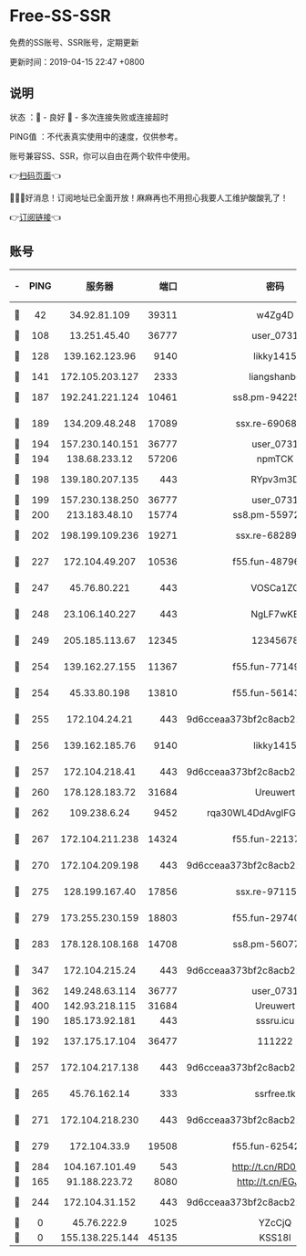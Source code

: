 # Free-SS-SSR

免费的SS账号、SSR账号，定期更新

更新时间：2019-04-15 22:47 +0800

## 说明

状态     ：🙂 - 良好 🙁 - 多次连接失败或连接超时

PING值   ：不代表真实使用中的速度，仅供参考。

账号兼容SS、SSR，你可以自由在两个软件中使用。

👉[扫码页面](https://liesauer.github.io/Free-SS-SSR/)👈

🎉🎉🎉好消息！订阅地址已全面开放！麻麻再也不用担心我要人工维护酸酸乳了！

👉[订阅链接](https://www.liesauer.net/yogurt/subscribe?ACCESS_TOKEN=DAYxR3mMaZAsaqUb)👈

## 账号

|-|PING|服务器|端口|密码|加密方式|区域|
|:----:|:----:|:-----:|-----:|:----:|:----:|:----:|
|🙂|42|34.92.81.109|39311|w4Zg4D|chacha20-ietf|US|
|🙂|108|13.251.45.40|36777|user_0731|chacha20|SG|
|🙂|128|139.162.123.96|9140|likky1415|aes-256-cfb|JP|
|🙂|141|172.105.203.127|2333|liangshanbo|chacha20|JP|
|🙂|187|192.241.221.124|10461|ss8.pm-94225903|aes-256-cfb|US|
|🙂|189|134.209.48.248|17089|ssx.re-69068513|aes-256-cfb|US|
|🙂|194|157.230.140.151|36777|user_0731|chacha20|US|
|🙂|194|138.68.233.12|57206|npmTCK|rc4-md5|US|
|🙂|198|139.180.207.135|443|RYpv3m3D|aes-256-cfb|JP|
|🙂|199|157.230.138.250|36777|user_0731|chacha20|US|
|🙂|200|213.183.48.10|15774|ss8.pm-55972403|rc4-md5|RU|
|🙂|202|198.199.109.236|19271|ssx.re-68289333|aes-256-cfb|US|
|🙂|227|172.104.49.207|10536|f55.fun-48796912|aes-256-cfb|SG|
|🙂|247|45.76.80.221|443|VOSCa1ZG|aes-256-cfb|DE|
|🙂|248|23.106.140.227|443|NgLF7wKB|aes-256-cfb|US|
|🙂|249|205.185.113.67|12345|12345678|aes-256-cfb|US|
|🙂|254|139.162.27.155|11367|f55.fun-77149220|aes-256-cfb|SG|
|🙂|254|45.33.80.198|13810|f55.fun-56143757|aes-256-cfb|US|
|🙂|255|172.104.24.21|443|9d6cceaa373bf2c8acb22e60b6a58be6|aes-256-cfb|US|
|🙂|256|139.162.185.76|9140|likky1415|aes-256-cfb|DE|
|🙂|257|172.104.218.41|443|9d6cceaa373bf2c8acb22e60b6a58be6|aes-256-cfb|US|
|🙂|260|178.128.183.72|31684|Ureuwert|chacha20|US|
|🙂|262|109.238.6.24|9452|rqa30WL4DdAvgIFG6Fs3znzTa|aes-256-cfb|FR|
|🙂|267|172.104.211.238|14324|f55.fun-22137524|aes-256-cfb|US|
|🙂|270|172.104.209.198|443|9d6cceaa373bf2c8acb22e60b6a58be6|aes-256-cfb|US|
|🙂|275|128.199.167.40|17856|ssx.re-97115769|aes-256-cfb|SG|
|🙂|279|173.255.230.159|18803|f55.fun-29740639|aes-256-cfb|US|
|🙂|283|178.128.108.168|14708|ss8.pm-56077584|aes-256-cfb|SG|
|🙂|347|172.104.215.24|443|9d6cceaa373bf2c8acb22e60b6a58be6|aes-256-cfb|US|
|🙂|362|149.248.63.114|36777|user_0731|chacha20|CA|
|🙂|400|142.93.218.115|31684|Ureuwert|chacha20|IN|
|🙂|190|185.173.92.181|443|sssru.icu|rc4-md5|RU|
|🙂|192|137.175.17.104|36477|111222|aes-256-cfb|US|
|🙂|257|172.104.217.138|443|9d6cceaa373bf2c8acb22e60b6a58be6|aes-256-cfb|US|
|🙂|265|45.76.162.14|333|ssrfree.tk|aes-256-cfb|SG|
|🙂|271|172.104.218.230|443|9d6cceaa373bf2c8acb22e60b6a58be6|aes-256-cfb|US|
|🙂|279|172.104.33.9|19508|f55.fun-62542017|aes-256-cfb|SG|
|🙂|284|104.167.101.49|543|http://t.cn/RD0D7sx|rc4-md5|CA|
|🙁|165|91.188.223.72|8080|http://t.cn/EGJIyrl|rc4-md5|RU|
|🙁|244|172.104.31.152|443|9d6cceaa373bf2c8acb22e60b6a58be6|aes-256-cfb|US|
|🙁|0|45.76.222.9|1025|YZcCjQ|rc4-md5|JP|
|🙁|0|155.138.225.144|45135|KSS18l|rc4-md5|US|
